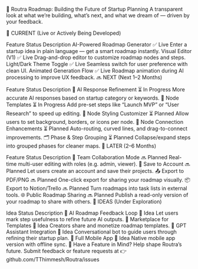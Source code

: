 🚀 Routra Roadmap: Building the Future of Startup Planning
A transparent look at what we’re building, what’s next, and what we dream of — driven by your feedback.

🔹 CURRENT (Live or Actively Being Developed)

Feature	Status	Description
AI-Powered Roadmap Generator	✅ Live	Enter a startup idea in plain language — get a smart roadmap instantly.
Visual Editor (V1)	✅ Live	Drag-and-drop editor to customize roadmap nodes and steps.
Light/Dark Theme Toggle	✅ Live	Seamless switch for user preference with clean UI.
Animated Generation Flow	✅ Live	Roadmap animation during AI processing to improve UX feedback.
🔜 NEXT (Next 1–2 Months)

Feature	Status	Description
🧠 AI Response Refinement	⏳ In Progress	More accurate AI responses based on startup category or keywords.
🧱 Node Templates	⏳ In Progress	Add pre-set steps like “Launch MVP” or “User Research” to speed up editing.
🎨 Node Styling Customizer	⏳ Planned	Allow users to set background, borders, or icons per node.
🧵 Node Connection Enhancements	⏳ Planned	Auto-routing, curved lines, and drag-to-connect improvements.
🗂️ Phase & Step Grouping	⏳ Planned	Collapse/expand steps into grouped phases for cleaner maps.
🧭 LATER (2–6 Months)

Feature	Status	Description
👥 Team Collaboration Mode	🔜 Planned	Real-time multi-user editing with roles (e.g. admin, viewer).
💾 Save to Account	🔜 Planned	Let users create an account and save their projects.
📤 Export to PDF/PNG	🔜 Planned	One-click export for sharing your roadmap visually.
📦 Export to Notion/Trello	🔜 Planned	Turn roadmaps into task lists in external tools.
🌐 Public Roadmap Sharing	🔜 Planned	Publish a read-only version of your roadmap to share with others.
🌟 IDEAS (Under Exploration)

Idea	Status	Description
🔄 AI Roadmap Feedback Loop	🧪 Idea	Let users mark step usefulness to refine future AI outputs.
🧩 Marketplace for Templates	🧪 Idea	Creators share and monetize roadmap templates.
🧠 GPT Assistant Integration	🧪 Idea	Conversational bot to guide users through refining their startup plan.
📱 Full Mobile App	🧪 Idea	Native mobile app version with offline sync.
📣 Have a Feature in Mind?
Help shape Routra’s future.
Submit feedback or feature requests at 👉 github.com/TThimmesh/Routra/issues